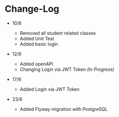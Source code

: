 # Change-Log

- 10/6  
  - Removed all student related classes  
  - Added Unit Test  
  - Added basic login  

- 12/6  
  - Added openAPI  
  - Changing Login via JWT Token *(In Progress)*
 
- 17/6
  - Added Login via JWT Token
 
- 23/6
  - Added Flyway migration with PostgreSQL
